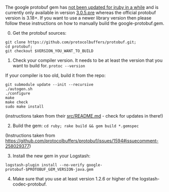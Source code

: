 The google protobuf gem has [not been updated for jruby in a while](https://github.com/protocolbuffers/protobuf/issues/1594) and is currently only available in version [3.0.5.pre](https://rubygems.org/gems/google-protobuf/versions/3.5.0.pre-java) whereas the official protobuf version is 3.18+.
If you want to use a newer library version then please follow these instructions on how to manually build the google-protobuf.gem.

0.  Get the protobuf sources:
```
git clone https://github.com/protocolbuffers/protobuf.git;
cd protobuf;
git checkout $VERSION_YOU_WANT_TO_BUILD
```

1. Check your compiler version. It needs to be at least the version that you want to build for.
`protoc --version`

If your compiler is too old, build it from the repo:

```
git submodule update --init --recursive
./autogen.sh
./configure
make
make check
sudo make install
```

(instructions taken from their [src/README.md](https://github.com/protocolbuffers/protobuf/blob/master/src/README.md) - check for updates in there!)

2. Build the gem:
`cd ruby; rake build && gem build *.gemspec`

(Instructions taken from https://github.com/protocolbuffers/protobuf/issues/1594#issuecomment-258029377)

3. Install the new gem in your Logstash:
```
logstash-plugin install --no-verify google-protobuf-$PROTOBUF_GEM_VERSION-java.gem
```

4. Make sure that you use at least version 1.2.6 or higher of the logstash-codec-protobuf.
